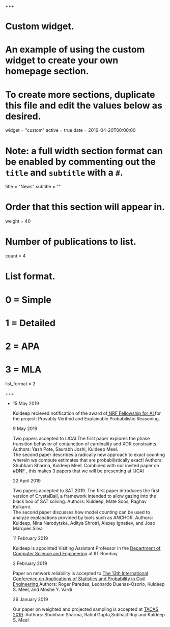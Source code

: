 +++
# Custom widget.
# An example of using the custom widget to create your own homepage section.
# To create more sections, duplicate this file and edit the values below as desired.
widget = "custom"
active = true
date = 2016-04-20T00:00:00

# Note: a full width section format can be enabled by commenting out the `title` and `subtitle` with a `#`.
title = "News"
subtitle = ""

# Order that this section will appear in.
weight = 40

# Number of publications to list.
count = 4

# List format.
#   0 = Simple
#   1 = Detailed
#   2 = APA
#   3 = MLA
list_format = 2

+++
<!--- 
News item template. Copy all lines between # and paste.
#

            <span class="date text-muted">20 June 2018</span>
            <p>I will be at IJCAI from July 12 – July 19 and at Leiden University on
July 20. I will be co-presenting <a href="http://www.comp.nus.edu.sg/~meel/Tutorials/ijcai18.html">tutorial</a> with Supratik Chakraborty at
IJCAI on July 13.</p>


#
--> 
<div id="news" class="container-fluid">
<ul class="news list-unstyled">
<li class="shortnews">


<span class="date text-muted">15 May 2019</span>
            <p> Kuldeep recieved notification of the award of<a href= "https://www.nrf.gov.sg/funding-grants/nrf-fellowship-for-artificial-intelligence"> NRF Fellowship for AI </a> for the project: Provably Verified and Explainable Probabilistic Reasoning. </p>


<span class="date text-muted">9 May 2019</span>
            <p>Two papers accepted to IJCAI.The first paper explores the phase transition behavior of conjunction of cardinality and XOR constraints. Authors: Yash Pote, Saurabh Joshi, Kuldeep Meel.<br> The second paper describes a radically new approach to exact counting wherein we compute estimates that are probabilistically exact! Authors: Shubham Sharma, Kuldeep Meel. Combined with our invited paper on <a href= "https://www.comp.nus.edu.sg/~meel/Papers/CP2018msv.pdf"> #DNF </a>, this makes 3 papers that we will be presenting at IJCAI </p>

<span class="date text-muted">22 April 2019</span>
            <p>Two papers accepted to SAT 2019. The first paper introduces the first version of CrystalBall, a framework intended to allow gazing into the black box of SAT solving. Authors: Kuldeep, Mate Soos, Raghav Kulkarni.<br> The second paper discusses how model counting can be used to analyze explanations provided by tools such as ANCHOR. Authors: Kuldeep, Nina Narodytska, Aditya Shrotri, Alexey Ignatiev, and Joao Marques Silva</p>

<span class="date text-muted">11 February 2019</span>
            <p> Kuldeep  is appointed Visiting Assistant Professor in the  <a href="https://www.cse.iitb.ac.in/">Department of Computer Science and Engineering</a>  at IIT Bombay  </p>

<span class="date text-muted">2 February 2019</span>
            <p> Paper on network reliability is accepted to <a href="https://www.icasp13.snu.ac.kr/">The 13th International Conference on Applications of Statistics and Probability in Civil Engineering </a> Authors: Roger Paredes, Leonardo Duenas-Osorio, Kuldeep S. Meel, and Moshe Y. Vardi </p>

<span class="date text-muted">26 January 2019</span>
            <p>Our paper on weighted and projected sampling is accepted at <a href="https://conf.researchr.org/track/etaps-2019/tacas-2019-papers">TACAS 2019</a>. Authors: Shubham Sharma, Rahul Gupta,Subhajit Roy and Kuldeep S. Meel  </p>



</ul>
</div>
